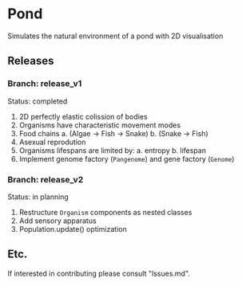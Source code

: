 # Pond
Simulates the natural environment of a pond with 2D visualisation

## Releases 

### Branch: release_v1

Status: completed

1. 2D perfectly elastic colission of bodies
2. Organisms have characteristic movement modes
3. Food chains
    a. (Algae -> Fish -> Snake)
    b. (Snake -> Fish)
4. Asexual reprodution 
5. Organisms lifespans are limited by:
    a. entropy
    b. lifespan
6. Implement genome factory (`Pangenome`) and gene factory (`Genome`)

### Branch: release_v2

Status: in planning

1. Restructure `Organism` components as nested classes
2. Add sensory apparatus
3. Population.update() optimization

## Etc.

If interested in contributing please consult "Issues.md".